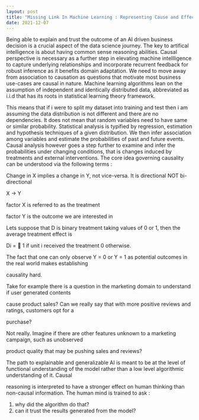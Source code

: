 ```yaml
---
layout: post
title: "Missing Link In Machine Learning : Representing Cause and Effect"
date: 2021-12-07
---
```


Being able to explain and trust the outcome of an AI driven business decision is a crucial aspect of the data science journey. The key to artifical intelligence is about having common sense reasoning abilities. Causal perspective is necessary as a further step in elevating machine intellligence to capture underlying relationships and incorporate recurrent feedback for robust inference as  it benefits  domain adaptation. We need to move away from association to causation as questions that motivate most business use-cases are causal in nature. Machine learning algorithms lean on the assumption of independent and identically distributed data, abbreviated as i.i.d that has its roots in statistical learning theory framework. 

This means that if i were to split my dataset into training and test then i am assuming the data distribution is not different and there are no dependencies.  It does not mean that random variables need to have same or similar probability. Statistical analysis is typified by regression, estimation and hypothesis techniques of a given distribution. We then infer association among variables and estimate the probabilities of past and future events. Causal analysis however goes a step further to examine and infer the probabilities under changing conditions, that is changes induced by treatments and external interventions. The core idea governing causality can be understood via the following terms : 

Change in X implies a change in Y, not vice-versa. It is directional NOT bi-directional

X → Y

factor X is referred to as the treatment 

factor Y is the outcome we are interested in

Lets suppose that D is binary treatment taking values of 0 or 1, then the average treatment effect is 

Di =

1 if unit i received the treatment
0 otherwise.

The fact that one can only observe Y = 0 or Y = 1 as potential outcomes in the real world makes establishing 

causality hard. 

Take for example there is a question in the marketing domain to understand if user generated contents 

cause product sales? Can we really say that with more positive reviews and ratings, customers opt for a 

purchase?

Not really. Imagine if there are other features unknown to a marketing campaign, such as unobserved 

product quality that may be pushing sales and reviews? 

 


The path to explainable and generalizable AI is meant to be at the level of functional understanding of the model rather than a low level algorithmic understanding of it. Causal 

reasoning is interpreted to have a stronger effect on human thinking than non-causal information. The human mind is trained to ask : 

1) why did the algorithm do that? 
2) can it trust the results generated from the model? 

 
